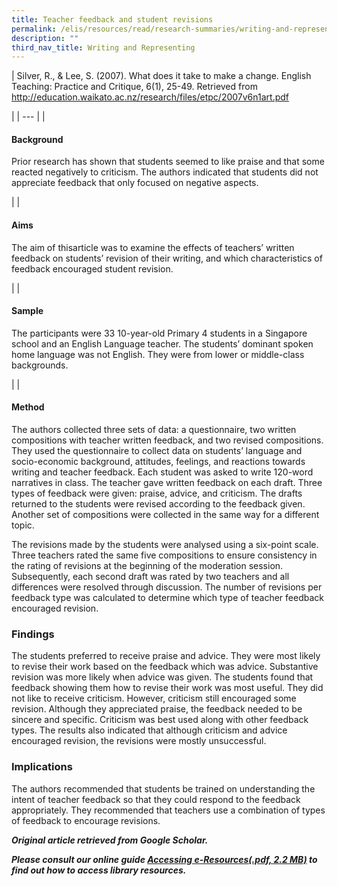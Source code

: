```yaml
---
title: Teacher feedback and student revisions
permalink: /elis/resources/read/research-summaries/writing-and-representing/teacher-feedback-student-revisions/
description: ""
third_nav_title: Writing and Representing
---
```

| 
Silver, R., & Lee, S. (2007). What does it take to make a change. English Teaching: Practice and Critique, 6(1), 25-49. Retrieved from http://education.waikato.ac.nz/research/files/etpc/2007v6n1art.pdf

 |
| --- |
| 

#### Background

Prior research has shown that students seemed to like praise and that some reacted negatively to criticism. The authors indicated that students did not appreciate feedback that only focused on negative aspects.

 |
| 

#### Aims

The aim of thisarticle was to examine the effects of teachers’ written feedback on students’ revision of their writing, and which characteristics of feedback encouraged student revision.

 |
| 

#### Sample

The participants were 33 10-year-old Primary 4 students in a Singapore school and an English Language teacher. The students’ dominant spoken home language was not English. They were from lower or middle-class backgrounds.

 |
| 

#### Method

The authors collected three sets of data: a questionnaire, two written compositions with teacher written feedback, and two revised compositions. They used the questionnaire to collect data on students’ language and socio-economic background, attitudes, feelings, and reactions towards writing and teacher feedback. Each student was asked to write 120-word narratives in class. The teacher gave written feedback on each draft. Three types of feedback were given: praise, advice, and criticism. The drafts returned to the students were revised according to the feedback given. Another set of compositions were collected in the same way for a different topic.

The revisions made by the students were analysed using a six-point scale. Three teachers rated the same five compositions to ensure consistency in the rating of revisions at the beginning of the moderation session. Subsequently, each second draft was rated by two teachers and all differences were resolved through discussion. The number of revisions per feedback type was calculated to determine which type of teacher feedback encouraged revision.

### Findings

The students preferred to receive praise and advice. They were most likely to revise their work based on the feedback which was advice. Substantive revision was more likely when advice was given. The students found that feedback showing them how to revise their work was most useful. They did not like to receive criticism. However, criticism still encouraged some revision. Although they appreciated praise, the feedback needed to be sincere and specific. Criticism was best used along with other feedback types. The results also indicated that although criticism and advice encouraged revision, the revisions were mostly unsuccessful.

### Implications

The authors recommended that students be trained on understanding the intent of teacher feedback so that they could respond to the feedback appropriately. They recommended that teachers use a combination of types of feedback to encourage revisions.

_**Original article retrieved from Google Scholar.**_  

**_Please consult our online guide [Accessing e-Resources(.pdf, 2.2 MB)](https://academyofsingaporeteachers-moe-edu-sg-admin.cwp.sg/elis/resources/read/research-summaries/writing-and-representing/18e45074-6b1b-4ac7-811f-1a8da16c4f81 "Accessing e-Resources") to find out how to access library resources._**